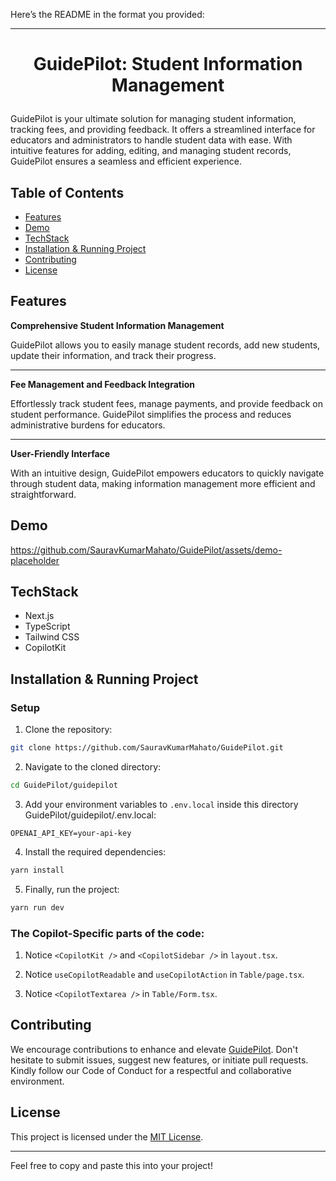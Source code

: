 Here’s the README in the format you provided:

---

# <p align="center">GuidePilot: Student Information Management</p>

GuidePilot is your ultimate solution for managing student information, tracking fees, and providing feedback. It offers a streamlined interface for educators and administrators to handle student data with ease. With intuitive features for adding, editing, and managing student records, GuidePilot ensures a seamless and efficient experience.

<!-- ## Dev.to Article
https://dev.to/sauravkumarmahato/project-guidepilot -->

## Table of Contents

- [Features](#features)
- [Demo](#demo)
- [TechStack](#techstack)
- [Installation & Running Project](#installation--running-project)
- [Contributing](#contributing)
- [License](#license)

## Features

**Comprehensive Student Information Management**

GuidePilot allows you to easily manage student records, add new students, update their information, and track their progress.

---

**Fee Management and Feedback Integration**

Effortlessly track student fees, manage payments, and provide feedback on student performance. GuidePilot simplifies the process and reduces administrative burdens for educators.

---

**User-Friendly Interface**

With an intuitive design, GuidePilot empowers educators to quickly navigate through student data, making information management more efficient and straightforward.

## Demo
<!-- demo link -->

https://github.com/SauravKumarMahato/GuidePilot/assets/demo-placeholder

## TechStack

- Next.js
- TypeScript
- Tailwind CSS
- CopilotKit

## Installation & Running Project

### Setup

1. Clone the repository:

```bash
git clone https://github.com/SauravKumarMahato/GuidePilot.git
```

2. Navigate to the cloned directory:

```bash
cd GuidePilot/guidepilot
```

3. Add your environment variables to `.env.local` inside this directory GuidePilot/guidepilot/.env.local:

```
OPENAI_API_KEY=your-api-key
```

4. Install the required dependencies:

```bash
yarn install 
```

5. Finally, run the project:

```bash
yarn run dev
```

### The Copilot-Specific parts of the code:

1. Notice `<CopilotKit />` and `<CopilotSidebar />` in `layout.tsx`.

2. Notice `useCopilotReadable` and `useCopilotAction` in `Table/page.tsx`.

3. Notice `<CopilotTextarea />` in `Table/Form.tsx`.

## Contributing

We encourage contributions to enhance and elevate [GuidePilot](https://github.com/SauravKumarMahato/GuidePilot.git). Don't hesitate to submit issues, suggest new features, or initiate pull requests. Kindly follow our Code of Conduct for a respectful and collaborative environment.

## License

This project is licensed under the [MIT License](/LICENSE).

---

Feel free to copy and paste this into your project!